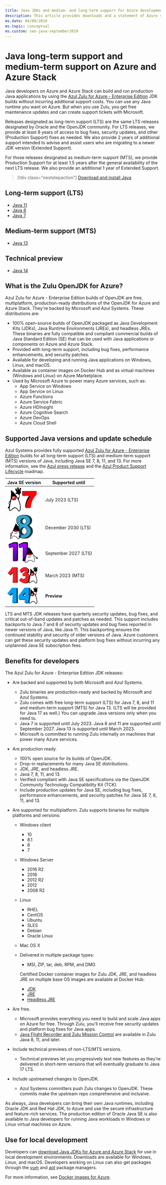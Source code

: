 ```yaml
---
title: Java JDKs and medium- and long-term support for Azure development
description: This article provides downloads and a statement of Azure support for developing and running Java applications.
ms.date: 04/09/2019
ms.topic: conceptual
ms.custom: seo-java-september2019
---
```


# Java long-term support and medium-term support on Azure and Azure Stack

Java developers on Azure and Azure Stack can build and run production Java applications by using the [Azul Zulu for Azure - Enterprise Edition](https://www.azul.com/downloads/azure-only/zulu/) JDK builds without incurring additional support costs. You can use any Java runtime you want on Azure. But when you use Zulu, you get free maintenance updates and can create support tickets with Microsoft.

Releases designated as long-term support (LTS) are the same LTS releases designated by Oracle and the OpenJDK community. For LTS releases, we provide at least 8 years of access to bug fixes, security updates, and other (Production Support) fixes as needed. We also provide 2 years of additional support intended to advise and assist users who are migrating to a newer JDK version (Extended Support).

For those releases designated as medium-term support (MTS), we provide Production Support for at least 1.5 years after the general availability of the next LTS release. We also provide an additional 1 year of Extended Support.

> [!div class="nextstepaction"]
> [Download and install Java](java-jdk-install.md)

## Long-term support (LTS)

* [Java 11](https://www.azul.com/downloads/azure-only/zulu/?&version=java-11-lts)
* [Java 8](https://www.azul.com/downloads/azure-only/zulu/?&version=java-8-lts)
* [Java 7](https://www.azul.com/downloads/azure-only/zulu/?&version=java-7-lts)

## Medium-term support (MTS)

* [Java 13](https://www.azul.com/downloads/azure-only/zulu/?&version=java-13)

## Technical preview

* [Java 14](https://www.azul.com/downloads/azure-only/zulu/?version=java-14)

## What is the Zulu OpenJDK for Azure?

Azul Zulu for Azure - Enterprise Edition builds of OpenJDK are free, multiplatform, production-ready distributions of the OpenJDK for Azure and Azure Stack. They're backed by Microsoft and Azul Systems. These distributions are:

* 100% open-source builds of OpenJDK packaged as Java Development Kits (JDKs), Java Runtime Environments (JREs), and headless JREs. These binaries are fully compatible and compliant commercial builds of Java Standard Edition (SE) that can be used with Java applications or components on Azure and Azure Stack.
* Provided with long-term support, including bug fixes, performance enhancements, and security patches.
* Available for developing and running Java applications on Windows, Linux, and macOS.
* Available as container images on Docker Hub and as virtual machines (Windows and Linux) on Azure Marketplace.
* Used by Microsoft Azure to power many Azure services, such as:
  * App Service on Windows
  * App Service on Linux
  * Azure Functions
  * Azure Service Fabric
  * Azure HDInsight
  * Azure Cognitive Search
  * Azure DevOps
  * Azure Cloud Shell  

## Supported Java versions and update schedule

Azul Systems provides fully supported [Azul Zulu for Azure - Enterprise Edition](https://www.azul.com/downloads/azure-only/zulu/) builds for all long-term support (LTS) and medium-term support (MTS) versions of Java, including Java SE 7, 8, 11, and 13. For more information, see the [Azul press release](https://www.azul.com/press_release/free-java-production-support-for-microsoft-azure-azure-stack) and the [Azul Product Support Lifecycle](https://www.azul.com/products/azul_support_roadmap/) roadmap.

|Java SE version  |Supported until  |
|---------|----------|
|[![Java 7 logo](media/supported-java-versions-java-7.png)](https://www.azul.com/downloads/azure-only/zulu/?&version=java-7-lts) |July 2023 (LTS)|
|[![Java 8 logo](media/supported-java-versions-java-8.png)](https://www.azul.com/downloads/azure-only/zulu/?&version=java-8-lts) |December 2030 (LTS)|
|[![Java 11 logo](media/supported-java-versions-java-11.png)](https://www.azul.com/downloads/azure-only/zulu/?&version=java-11-lts) |September 2027 (LTS)|
|[![Java 13 logo](media/supported-java-versions-java-13.png)](https://www.azul.com/downloads/azure-only/zulu/?&version=java-13) |March 2023 (MTS)|
|[![Java 14 logo](media/supported-java-versions-java-14.png)](https://www.azul.com/downloads/azure-only/zulu/?version=java-14) |**Preview**|

LTS and MTS JDK releases have quarterly security updates, bug fixes, and critical out-of-band updates and patches as needed. This support includes backports to Java 7 and 8 of security updates and bug fixes reported in newer versions of Java, like Java 11. This backporting ensures the continued stability and security of older versions of Java. Azure customers can get these security updates and platform bug fixes without incurring any unplanned Java SE subscription fees.

## Benefits for developers

The Azul Zulu for Azure - Enterprise Edition JDK releases:

- Are backed and supported by both Microsoft and Azul Systems.

   * Zulu binaries are production-ready and backed by Microsoft and Azul Systems.
   * Zulu comes with free long-term support (LTS) for Java 7, 8, and 11 and medium-term support (MTS) for Java 13. (LTS will be provided for Java 17 as well.) You can upgrade Java versions only when you need to.
   * Java 7 is supported until July 2023. Java 8 and 11 are supported until September 2027. Java 13 is supported until March 2023.
   * Microsoft is committed to running Zulu internally on machines that power many Azure services.

- Are production ready.

   * 100% open source for its builds of OpenJDK.
   * Drop-in replacements for many Java SE distributions.
   * JDK, JRE, and headless JRE.
   * Java 7, 8, 11, and 13.
   * Verified compliant with Java SE specifications via the OpenJDK Community Technology Compatibility Kit (TCK).
   * Include production updates for Java SE, including bug fixes, performance enhancements, and security patches for Java SE 7, 8, 11, and 13.

- Are supported for multiplatform. Zulu supports binaries for multiple platforms and versions:

   * Windows client
     * 10
     * 8.1
     * 8
     * 7
   * Windows Server
     * 2016 R2
     * 2016
     * 2012 R2
     * 2012
     * 2008 R2
   * Linux
     * RHEL
     * CentOS
     * Ubuntu
     * SLES
     * Debian
     * Oracle Linux
   * Mac OS X
   * Delivered in multiple package types:
     * MSI, ZIP, tar, deb, RPM, and DMG

     Certified Docker container images for Zulu JDK, JRE, and headless JRE on multiple base OS images are available at Docker Hub:

     * [JDK](https://hub.docker.com/_/microsoft-java-jdk)
     * [JRE](https://hub.docker.com/_/microsoft-java-jre)
     * [Headless JRE](https://hub.docker.com/_/microsoft-java-jre-headless)

- Are free.

   * Microsoft provides everything you need to build and scale Java apps on Azure for free. Through Zulu, you'll receive free security updates and platform bug fixes for Java apps.
   * [Java Flight Recorder and Zulu Mission Control](java-jdk-flight-recorder-and-mission-control.md) are available in Zulu Java 8, 11, and later.

- Include technical previews of non-LTS/MTS versions.

   * Technical previews let you progressively test new features as they're delivered in short-term versions that will eventually graduate to Java 17 LTS.

- Include upstreamed changes to OpenJDK.
   * Azul Systems committers push Zulu changes to OpenJDK. These commits make the upstream repo comprehensive and inclusive.

As always, Java developers can bring their own Java runtimes, including Oracle JDK and Red Hat JDK, to Azure and use the secure infrastructure and feature-rich services. The production edition of Oracle Java SE is also available to Java developers for running Java workloads in Windows or Linux virtual machines on Azure.

## Use for local development

Developers can [download Java JDKs for Azure and Azure Stack](https://www.azul.com/downloads/azure-only/zulu/) for use in local development environments. Downloads are available for Windows, Linux, and macOS. Developers working on Linux can also get packages through the [yum](https://www.azul.com/downloads/azure-only/zulu/#yum-repo) and [apt](https://www.azul.com/downloads/azure-only/zulu/#apt-repo) package managers.

For more information, see [Docker images for Azure](java-jdk-docker-images.md).

